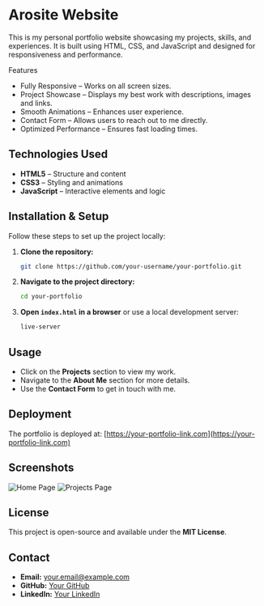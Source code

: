 # Arosite Website

This is my personal portfolio website showcasing my projects, skills, and experiences. It is built using HTML, CSS, and JavaScript and designed for responsiveness and performance.

Features

- Fully Responsive – Works on all screen sizes.
- Project Showcase – Displays my best work with descriptions, images and links.
- Smooth Animations – Enhances user experience.
- Contact Form – Allows users to reach out to me directly.
- Optimized Performance – Ensures fast loading times.

## Technologies Used

- **HTML5** – Structure and content
- **CSS3** – Styling and animations
- **JavaScript** – Interactive elements and logic

## Installation & Setup

Follow these steps to set up the project locally:

1. **Clone the repository:**
   ```bash
   git clone https://github.com/your-username/your-portfolio.git
   ```
2. **Navigate to the project directory:**
   ```bash
   cd your-portfolio
   ```
3. **Open `index.html` in a browser** or use a local development server:
   ```bash
   live-server
   ```

## Usage

- Click on the **Projects** section to view my work.
- Navigate to the **About Me** section for more details.
- Use the **Contact Form** to get in touch with me.

## Deployment

The portfolio is deployed at: [https://your-portfolio-link.com](https://your-portfolio-link.com)

## Screenshots

![Home Page](screenshots/home.png)
![Projects Page](screenshots/projects.png)

## License

This project is open-source and available under the **MIT License**.

## Contact

- **Email:** your.email@example.com
- **GitHub:** [Your GitHub](https://github.com/your-username)
- **LinkedIn:** [Your LinkedIn](https://linkedin.com/in/yourname)
